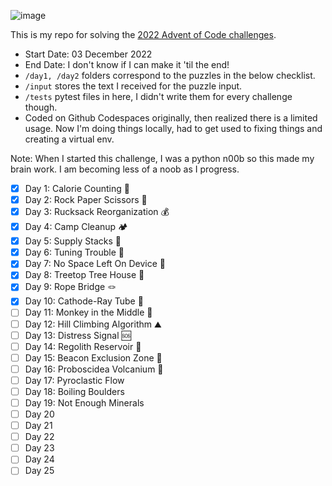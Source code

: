 ![image](https://user-images.githubusercontent.com/4522927/205472301-8934640a-2807-4af2-b3a7-9f442969d427.png)

This is my repo for solving the [2022 Advent of Code challenges](https://adventofcode.com/2022/).

- Start Date: 03 December 2022
- End Date: I don't know if I can make it 'til the end!
- `/day1, /day2` folders correspond to the puzzles in the below checklist.
- `/input` stores the text I received for the puzzle input.
- `/tests` pytest files in here, I didn't write them for every challenge though.
- Coded on Github Codespaces originally, then realized there is a limited usage. Now I'm doing things locally, had to get used to fixing things and creating a virtual env.

Note: When I started this challenge, I was a python n00b so this made my brain work. I am becoming less of a noob as I progress.

- [x] Day 1: Calorie Counting 🍔
- [x] Day 2: Rock Paper Scissors 👊
- [x] Day 3: Rucksack Reorganization 💰
- [x] Day 4: Camp Cleanup 🏕️
- [x] Day 5: Supply Stacks 🍫
- [x] Day 6: Tuning Trouble 🤖
- [x] Day 7: No Space Left On Device 💾
- [x] Day 8: Treetop Tree House 🌲
- [x] Day 9: Rope Bridge 🪢
- [x] Day 10: Cathode-Ray Tube 📱
- [ ] Day 11: Monkey in the Middle 🐒
- [ ] Day 12: Hill Climbing Algorithm ⛰️
- [ ] Day 13: Distress Signal 🆘
- [ ] Day 14: Regolith Reservoir 🌊
- [ ] Day 15: Beacon Exclusion Zone 🚨
- [ ] Day 16: Proboscidea Volcanium 🌋
- [ ] Day 17: Pyroclastic Flow
- [ ] Day 18: Boiling Boulders
- [ ] Day 19: Not Enough Minerals
- [ ] Day 20
- [ ] Day 21
- [ ] Day 22
- [ ] Day 23
- [ ] Day 24
- [ ] Day 25
